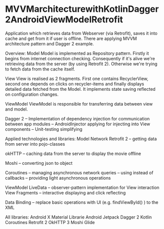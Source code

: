 # MVVMarchitecturewithKotlinDagger2AndroidViewModelRetrofit
Application which retrieves data from Webserver (via Retrofit), saves it into cache and get from it if user is offline. There are applying MVVM architecture pattern and Dagger 2 example.



Overview:
Model
Model is implemented as Repository pattern. Firstly it begins from internet connection checking. Consequently if it's alive we're retrieving data from the server (by using Retrofit 2). Otherwise we're trying to fetch data from the cache itself.

View
View is realised as 2 fragments. First one contains RecyclerView, second one depends on clicks on recycler-items and finally displays detailed data fetched from the Model. It implements state saving reflected on configuration changes.


 
ViewModel
ViewModel is responsible for transferring data between view and model.

Dagger 2
– Implementation of dependency injection for communication between app modules
– AndroidInjector applying for injecting into View components
– Unit-testing simplifying


Applied technologies and libraries:
Model
Network
Retrofit 2
– getting data from server into pojo-classes

okHTTP
– caching data from the server to display the movie offline

Moshi
– converting json to object

Coroutines
– managing asynchronous network queries
– using instead of callbacks
– providing light asynchronous operations

ViewModel
LiveData
– observer-pattern implementation for View interaction
View
Fragments
– interactive displaying and click reflecting

Data Binding
– replace basic operations with UI (e.g. findViewById() ) to the XML

All libraries:
Android X
Material Librarie
Android Jetpack
Dagger 2
Kotlin Coroutines
Retrofit 2
OkHTTP 3
Moshi
Glide
